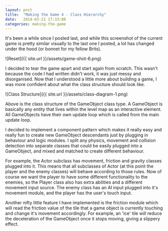 ```yaml
---
layout: post
title:  "Making the Game 4 - Class Hierarchy"
date:   2014-03-21 17:33:00
categories: making-the-game
---
```


It's been a while since I posted last, and while this screenshot of the current game is pretty similar visually to the last one I posted, a lot has changed under the hood (or bonnet for my fellow Brits).

![Reset]({{ site.url }}/assets/game-shot-6.png)

I decided to tear the game apart and start again from scratch. This wasn't because the code I had written didn't work, it was just messy and disorganised. Now that I understood a little more about building a game, I was more confident about what the class structure should look like.

![Class Structure]({{ site.url }}/assets/class-diagram-1.png)

Above is the class structure of the GameObject class type. A GameObject is basically any entity that lives within the level map as an interactive element. All GameObjects have their own update loop which is called from the main update loop.

I decided to implement a component pattern which makes it really easy and really fun to create new GameObject descendants just by plugging in behaviour and logic modules. I split any physics, movement and collision detection into separate classes that could be easily plugged into a GameObject, and mixed and matched to create different behaviour.

For example, the Actor subclass has movement, friction and gravity classes plugged into it. This means that all subclasses of Actor (at this point the player and the enemy classes) will behave according to those rules. Now of course we want the player to have some different functionality to the enemies, so the Player class also has extra abilities and a different movement input source. The enemy class has an AI input plugged into it's movement module, and the player has the user's touch input.

Another nifty little feature I have implemented is the friction module which will read the friction value of the tile that a game object is currently touching and change it's movement accordingly. For example, an 'ice' tile will reduce the deceleration of the GameObject once it stops moving, giving a slippery effect.
